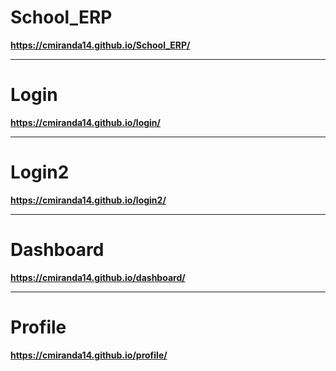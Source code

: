 # School_ERP

**https://cmiranda14.github.io/School_ERP/**

----------------------------------------------------------------

# Login

**https://cmiranda14.github.io/login/**

----------------------------------------------------------------

# Login2

**https://cmiranda14.github.io/login2/**

----------------------------------------------------------------

# Dashboard

**https://cmiranda14.github.io/dashboard/**

----------------------------------------------------------------

# Profile

**https://cmiranda14.github.io/profile/**



